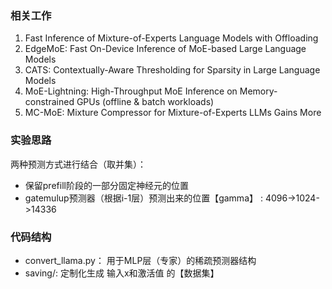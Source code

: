 ### 相关工作
1. Fast Inference of Mixture-of-Experts Language Models with Offloading
2. EdgeMoE: Fast On-Device Inference of MoE-based Large Language Models
3. CATS: Contextually-Aware Thresholding for Sparsity in Large Language Models
4. MoE-Lightning: High-Throughput MoE Inference on Memory-constrained GPUs  (offline & batch workloads)
5. MC-MoE: Mixture Compressor for Mixture-of-Experts LLMs Gains More

### 实验思路
两种预测方式进行结合（取并集）：
- 保留prefill阶段的一部分固定神经元的位置
- gatemulup预测器（根据i-1层）预测出来的位置【gamma】 : 4096->1024->14336

### 代码结构

* convert_llama.py： 用于MLP层（专家）的稀疏预测器结构
* saving/: 定制化生成 输入x和激活值 的【数据集】